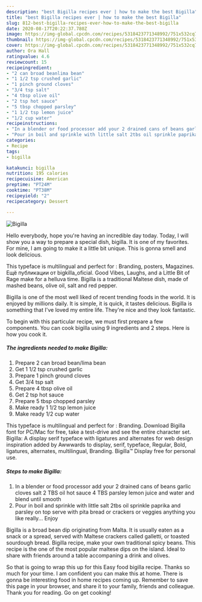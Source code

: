 ```yaml
---
description: "best Bigilla recipes ever | how to make the best Bigilla"
title: "best Bigilla recipes ever | how to make the best Bigilla"
slug: 812-best-bigilla-recipes-ever-how-to-make-the-best-bigilla
date: 2020-08-17T20:22:37.780Z
image: https://img-global.cpcdn.com/recipes/5318423771348992/751x532cq70/bigilla-recipe-main-photo.jpg
thumbnail: https://img-global.cpcdn.com/recipes/5318423771348992/751x532cq70/bigilla-recipe-main-photo.jpg
cover: https://img-global.cpcdn.com/recipes/5318423771348992/751x532cq70/bigilla-recipe-main-photo.jpg
author: Ora Hall
ratingvalue: 4.6
reviewcount: 15
recipeingredient:
- "2 can broad beanlima bean"
- "1 1/2 tsp crushed garlic"
- "1 pinch ground cloves"
- "3/4 tsp salt"
- "4 tbsp olive oil"
- "2 tsp hot sauce"
- "5 tbsp chopped parsley"
- "1 1/2 tsp lemon juice"
- "1/2 cup water"
recipeinstructions:
- "In a blender or food processor add your 2 drained cans of beans garlic cloves salt 2 TBS oil hot sauce 4 TBS parsley lemon juice and water and blend until smooth"
- "Pour in boil and sprinkle with little salt 2tbs oil sprinkle paprika and parsley on top serve with pita bread or crackers or veggies anything you like really... Enjoy"
categories:
- Recipe
tags:
- bigilla

katakunci: bigilla 
nutrition: 195 calories
recipecuisine: American
preptime: "PT24M"
cooktime: "PT38M"
recipeyield: "2"
recipecategory: Dessert

---
```



![Bigilla](https://img-global.cpcdn.com/recipes/5318423771348992/751x532cq70/bigilla-recipe-main-photo.jpg)

Hello everybody, hope you're having an incredible day today. Today, I will show you a way to prepare a special dish, bigilla. It is one of my favorites. For mine, I am going to make it a little bit unique. This is gonna smell and look delicious.

This typeface is multilingual and perfect for : Branding, posters, Magazines. Ещё публикации от bigkilla_oficial. Good Vibes, Laughs, and a Little Bit of Rage make for a helluva time. Bigilla is a traditional Maltese dish, made of mashed beans, olive oil, salt and red pepper.

Bigilla is one of the most well liked of recent trending foods in the world. It is enjoyed by millions daily. It is simple, it is quick, it tastes delicious. Bigilla is something that I've loved my entire life. They're nice and they look fantastic.


To begin with this particular recipe, we must first prepare a few components. You can cook bigilla using 9 ingredients and 2 steps. Here is how you cook it.

<!--inarticleads1-->

##### The ingredients needed to make Bigilla:

1. Prepare 2 can broad bean/lima bean
1. Get 1 1/2 tsp crushed garlic
1. Prepare 1 pinch ground cloves
1. Get 3/4 tsp salt
1. Prepare 4 tbsp olive oil
1. Get 2 tsp hot sauce
1. Prepare 5 tbsp chopped parsley
1. Make ready 1 1/2 tsp lemon juice
1. Make ready 1/2 cup water


This typeface is multilingual and perfect for : Branding. Download Bigilla font for PC/Mac for free, take a test-drive and see the entire character set. Bigilla: A display serif typeface with ligatures and alternates for web design inspiration added by Awwwards to display, serif, typeface, Regular, Bold, ligatures, alternates, multilingual, Branding. Bigilla™ Display free for personal use. 

<!--inarticleads2-->

##### Steps to make Bigilla:

1. In a blender or food processor add your 2 drained cans of beans garlic cloves salt 2 TBS oil hot sauce 4 TBS parsley lemon juice and water and blend until smooth
1. Pour in boil and sprinkle with little salt 2tbs oil sprinkle paprika and parsley on top serve with pita bread or crackers or veggies anything you like really... Enjoy


Bigilla is a broad bean dip originating from Malta. It is usually eaten as a snack or a spread, served with Maltese crackers called galletti, or toasted sourdough bread. Bigilla recipe, make your own traditional spicy beans. This recipe is the one of the most popular maltese dips on the island. Ideal to share with friends around a table accompaning a drink and olives. 

So that is going to wrap this up for this Easy food bigilla recipe. Thanks so much for your time. I am confident you can make this at home. There is gonna be interesting food in home recipes coming up. Remember to save this page in your browser, and share it to your family, friends and colleague. Thank you for reading. Go on get cooking!
